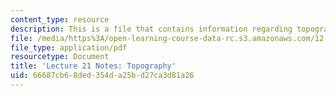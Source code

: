 ```yaml
---
content_type: resource
description: This is a file that contains information regarding topography.
file: /media/https%3A/open-learning-course-data-rc.s3.amazonaws.com/12-001-introduction-to-geology-fall-2013/66687cb68ded354da25bd27ca3d81a26_MIT12_001F13_Lec21Notes.pdf
file_type: application/pdf
resourcetype: Document
title: 'Lecture 21 Notes: Topography'
uid: 66687cb6-8ded-354d-a25b-d27ca3d81a26
---
```

